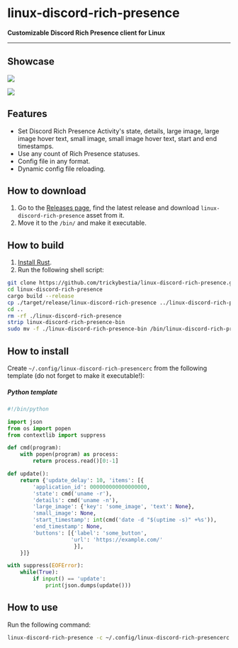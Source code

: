 # linux-discord-rich-presence

**Customizable Discord Rich Presence client for Linux**

---

## Showcase

![](./assets/1.png)

![](./assets/2.png)

## Features

* Set Discord Rich Presence Activity's state, details, large image, large image hover text, small image, small image hover text, start and end timestamps.
* Use any count of Rich Presence statuses.
* Config file in any format.
* Dynamic config file reloading.

## How to download

1. Go to the [Releases page](https://github.com/trickybestia/linux-discord-rich-presence/releases), find the latest release and download `linux-discord-rich-presence` asset from it.
2. Move it to the `/bin/` and make it executable.

## How to build

1. [Install Rust](https://rustup.rs/).
2. Run the following shell script:
```sh
git clone https://github.com/trickybestia/linux-discord-rich-presence.git
cd linux-discord-rich-presence
cargo build --release
cp ./target/release/linux-discord-rich-presence ../linux-discord-rich-presence-bin
cd ..
rm -rf ./linux-discord-rich-presence
strip linux-discord-rich-presence-bin
sudo mv -f ./linux-discord-rich-presence-bin /bin/linux-discord-rich-presence
```

## How to install 

Create `~/.config/linux-discord-rich-presencerc` from the following template (do not forget to make it executable!):
##### Python template
```python
#!/bin/python

import json
from os import popen
from contextlib import suppress

def cmd(program):
    with popen(program) as process:
        return process.read()[0:-1]

def update():
    return {'update_delay': 10, 'items': [{
        'application_id': 000000000000000000,
        'state': cmd('uname -r'),
        'details': cmd('uname -n'),
        'large_image': {'key': 'some_image', 'text': None},
        'small_image': None,
        'start_timestamp': int(cmd('date -d "$(uptime -s)" +%s')),
        'end_timestamp': None,
        'buttons': [{'label': 'some_button',
                    'url': 'https://example.com/'
                     }],
    }]}

with suppress(EOFError):
    while(True):
        if input() == 'update':
            print(json.dumps(update()))
```


## How to use

Run the following command:
```sh
linux-discord-rich-presence -c ~/.config/linux-discord-rich-presencerc
```
